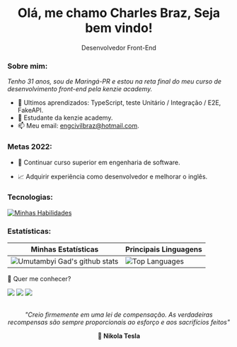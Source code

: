 <h1 align='center'>
  Olá, me chamo Charles Braz, Seja bem vindo!
</h1>

<p align='center'>
  Desenvolvedor Front-End
</p>

### Sobre mim:

<p>
  <em>
    Tenho 31 anos, sou de Maringá-PR e estou na reta final do meu curso de desenvolvimento front-end pela kenzie academy.
  </em>
</p>

- 🌱 Ultimos aprendizados: TypeScript, teste Unitário / Integração / E2E, FakeAPI.
- 🚀 Estudante da kenzie academy.
- 📫 Meu email: engcivilbraz@hotmail.com.

### Metas 2022:

- 💼 Continuar curso superior em engenharia de software.

- 📈 Adquirir experiência como desenvolvedor e melhorar o inglês.

### Tecnologias:

[![Minhas Habilidades](https://skillicons.dev/icons?i=html,css,js,react,ts,redux,styledcomponents,materialui,jest,git,github&perline=4
)](https://skillicons.dev)

### Estatísticas:

| Minhas Estatísticas                                                                                                                                                            | Principais Linguagens                                                                                                                                                                     |
| ------------------------------------------------------------------------------------------------------------------------------------------------------------------------ | ---------------------------------------------------------------------------------------------------------------------------------------------------------------------------------- |
| ![Umutambyi Gad's github stats](https://github-readme-stats.vercel.app/api?username=devbraz&show_icons=true&include_all_commits=true&theme=buefy&hide_border=true) | ![Top Languages](https://github-readme-stats.vercel.app/api/top-langs/?username=devbraz&layout=compact&theme=buefy&hide_border=true) |

💬 Quer me conhecer?

<div>
  <a href="https://www.linkedin.com/in/charlesbraz" target="_blank"><img src="https://img.shields.io/badge/-LinkedIn-%230077B5?style=for-the-badge&logo=linkedin&logoColor=white" target="_blank"></a>
  <a href="https://api.whatsapp.com/send/?phone=%2B5544997239224&text&app_absent=0" target="_blank"><img src="https://img.shields.io/badge/WhatsApp-25D366?style=for-the-badge&logo=whatsapp&logoColor=white" target="_blank"></a>
  <a href = "mailto:engcivilbraz@hotmail.com"><img src="https://img.shields.io/badge/-Gmail-%23333?style=for-the-badge&logo=gmail&logoColor=white" target="_blank"></a>
</div>
<br>
<p align='center'>
  <em>
    "Creio firmemente em uma lei de compensação. As verdadeiras recompensas são sempre proporcionais ao esforço e aos sacrifícios feitos"
  </em>
</p>
<p align='center'> 🧠
  <strong>
    Nikola Tesla
  </strong>
</p>
